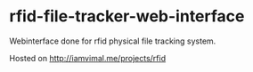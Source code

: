 # rfid-file-tracker-web-interface

Webinterface done for rfid physical file tracking system.

Hosted on http://iamvimal.me/projects/rfid
